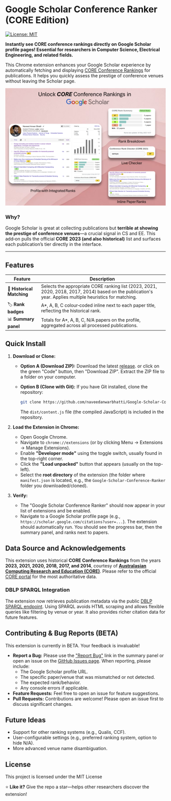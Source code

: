 # Google Scholar Conference Ranker (CORE Edition)

[![License: MIT](https://img.shields.io/badge/License-MIT-yellow.svg)](https://opensource.org/licenses/MIT)

**Instantly see CORE conference rankings directly on Google Scholar profile pages! Essential for researchers in Computer Science, Electrical Engineering, and related fields.**

This Chrome extension enhances your Google Scholar experience by automatically fetching and displaying [CORE Conference Rankings](http://portal.core.edu.au/conf-ranks/) for publications. It helps you quickly assess the prestige of conference venues without leaving the Scholar page.

![Screenshot of Extension in Action](Images/Screenshot.png)


### Why?

Google Scholar is great at collecting publications but **terrible at showing the prestige of conference venues**—a crucial signal in CS and EE. This add‑on pulls the official **CORE 2023 (and also historical)** list and surfaces each publication’s tier directly in the interface.

---

## Features

| Feature                   | Description                                                                                                                               |
| ------------------------- | ----------------------------------------------------------------------------------------------------------------------------------------- |
| 🎯 **Historical Matching** | Selects the appropriate CORE ranking list (2023, 2021, 2020, 2018, 2017, 2014) based on the publication's year. Applies multiple heuristics for matching. |
| 🏷 **Rank badges**        | A\*, A, B, C colour‑coded inline next to each paper title, reflecting the historical rank.                                                |
| 📊 **Summary panel**      | Totals for A\*, A, B, C, N/A papers on the profile, aggregated across all processed publications.                                         |


## Quick Install

1.  **Download or Clone:**
    *   **Option A (Download ZIP):** Download the latest [release](https://github.com/naveedanwarbhatti/Google-Scholar-Conference-Ranker/releases/download/v1.2.0/Google-Scholar-Conference-Ranker-v1.2.0.zip). or click on the green "Code" button, then "Download ZIP". Extract the ZIP file to a folder on your computer.
	
    *   **Option B (Clone with Git):** If you have Git installed, clone the repository:
        ```bash
        git clone https://github.com/naveedanwarbhatti/Google-Scholar-Conference-Ranker.git
        ```
        The `dist/content.js` file (the compiled JavaScript) is included in the repository.

2.  **Load the Extension in Chrome:**
    *   Open Google Chrome.
    *   Navigate to `chrome://extensions` (or by clicking Menu -> Extensions -> Manage Extensions).
    *   Enable **"Developer mode"** using the toggle switch, usually found in the top-right corner.
    *   Click the **"Load unpacked"** button that appears (usually on the top-left).
    *   Select the **root directory** of the extension (the folder where `manifest.json` is located, e.g., the `Google-Scholar-Conference-Ranker` folder you downloaded/cloned).

3.  **Verify:**
    *   The "Google Scholar Conference Ranker" should now appear in your list of extensions and be enabled.
    *   Navigate to a Google Scholar profile page (e.g., `https://scholar.google.com/citations?user=...`). The extension should automatically run. You should see the progress bar, then the summary panel, and ranks next to papers.




## Data Source and Acknowledgements

This extension uses historical **CORE Conference Rankings** from the years **2023, 2021, 2020, 2018, 2017, and 2014**, courtesy of [**Australasian Computing Research and Education (CORE)**](https://www.linkedin.com/company/australasian-computing-research-and-education-core/). Please refer to the official [CORE portal](http://portal.core.edu.au/conf-ranks/) for the most authoritative data.

### DBLP SPARQL Integration

The extension now retrieves publication metadata via the public
[DBLP SPARQL endpoint](https://sparql.dblp.org/sparql). Using SPARQL avoids
HTML scraping and allows flexible queries like filtering by venue or year.
It also provides richer citation data for future features.

## Contributing & Bug Reports (BETA)

This extension is currently in BETA. Your feedback is invaluable!

*   **Report a Bug:** Please use the ["Report Bug"](https://forms.office.com/r/PbSzWaQmpJ) link in the summary panel or open an issue on the [GitHub Issues page](https://github.com/naveedanwarbhatti/Google-Scholar-Conference-Ranker//issues). When reporting, please include:
    *   The Google Scholar profile URL.
    *   The specific paper/venue that was mismatched or not detected.
    *   The expected rank/behavior.
    *   Any console errors if applicable.
*   **Feature Requests:** Feel free to open an issue for feature suggestions.
*   **Pull Requests:** Contributions are welcome! Please open an issue first to discuss significant changes.

## Future Ideas
*   Support for other ranking systems (e.g., Qualis, CCF).
*   User-configurable settings (e.g., preferred ranking system, option to hide N/A).
*   More advanced venue name disambiguation.

## License

This project is licensed under the MIT License


⭐ **Like it?** Give the repo a star—helps other researchers discover the extension!